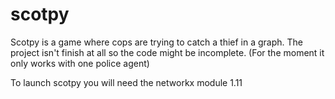 # scotpy

Scotpy is a game where cops are trying to catch a thief in a graph.
The project isn't finish at all so the code might be incomplete.
(For the moment it only works with one police agent)

To launch scotpy you will need the networkx module 1.11
